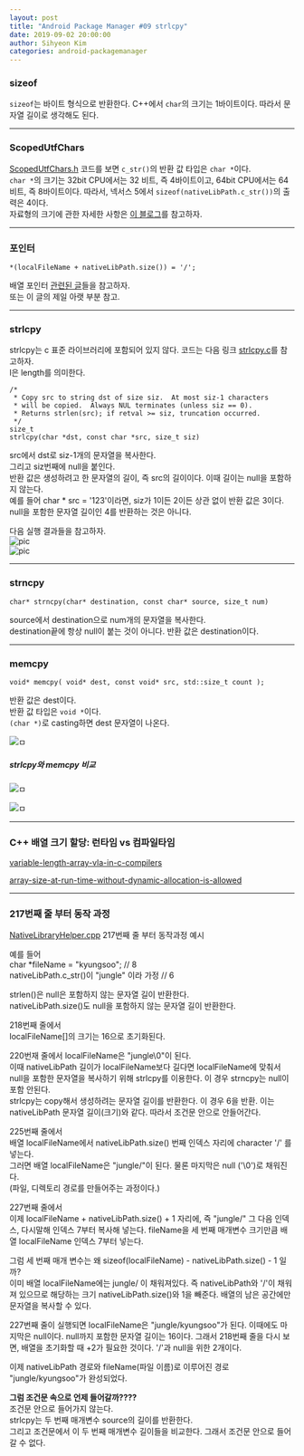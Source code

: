```yaml
---
layout: post
title: "Android Package Manager #09 strlcpy"
date: 2019-09-02 20:00:00
author: Sihyeon Kim
categories: android-packagemanager
---
```


### sizeof

`sizeof`는 바이트 형식으로 반환한다. C++에서 `char`의 크기는 1바이트이다. 따라서 문자열 길이로 생각해도 된다.  

---

### ScopedUtfChars

[ScopedUtfChars.h](https://android.googlesource.com/platform/libnativehelper/+/idea133/include/nativehelper/ScopedUtfChars.h) 코드를 보면 `c_str()`의 반환 값 타입은 `char *`이다.  
`char *`의 크기는 32bit CPU에서는 32 비트, 즉 4바이트이고, 64bit CPU에서는 64비트, 즉 8바이트이다. 따라서, 넥서스 5에서 `sizeof(nativeLibPath.c_str())`의 출력은 4이다.  
자료형의 크기에 관한 자세한 사항은 [이 블로그](https://sckllo7.tistory.com/entry/32bit%EC%99%80-64bit%EC%9D%98-C-%EC%9E%90%EB%A3%8C%ED%98%95Data-Type-%ED%81%AC%EA%B8%B0-%EC%B0%A8%EC%9D%B4)를 참고하자.  

---

### 포인터

```
*(localFileName + nativeLibPath.size()) = '/';
```

배열 포인터 [관련된 글](https://dojang.io/mod/page/view.php?id=509)들을 참고하자.  
또는 이 글의 제일 아랫 부분 참고.  

---

### strlcpy

strlcpy는 c 표준 라이브러리에 포함되어 있지 않다. 코드는 다음 링크 [strlcpy.c](https://android.googlesource.com/platform/system/core/+/refs/tags/android-6.0.1_r81/libcutils/strlcpy.c)를 참고하자.  
l은 length를 의미한다.  

```
/*
 * Copy src to string dst of size siz.  At most siz-1 characters
 * will be copied.  Always NUL terminates (unless siz == 0).
 * Returns strlen(src); if retval >= siz, truncation occurred.
 */
size_t
strlcpy(char *dst, const char *src, size_t siz)
```
src에서 dst로 siz-1개의 문자열을 복사한다.  
그리고 siz번째에 null을 붙인다.  
반환 값은 생성하려고 한 문자열의 길이, 즉 src의 길이이다. 이때 길이는 null을 포함하지 않는다.  
예를 들어 char * src = '123'이라면, siz가 1이든 2이든 상관 없이 반환 값은 3이다. null을 포함한 문자열 길이인 4를 반환하는 것은 아니다.  

다음 실행 결과들을 참고하자.  
![pic](/assets/0902-01.png)  
![pic](/assets/0902-02.png)

---

### strncpy

```
char* strncpy(char* destination, const char* source, size_t num)
```
source에서 destination으로 num개의 문자열을 복사한다.  
destination끝에 항상 null이 붙는 것이 아니다.
반환 값은 destination이다.  

---

### memcpy

```
void* memcpy( void* dest, const void* src, std::size_t count );
```
반환 값은 dest이다.  
반환 값 타입은 `void *`이다.  
`(char *)`로 casting하면 dest 문자열이 나온다.  

![ㅁ](/assets/0902-05.png)

##### strlcpy와 memcpy 비교 

![ㅁ](/assets/0902-03.png)  

![ㅁ](/assets/0902-04.png)  

---

### C++ 배열 크기 할당: 런타임 vs 컴파일타임  


[variable-length-array-vla-in-c-compilers](https://stackoverflow.com/questions/39334435/variable-length-array-vla-in-c-compilers)  

[array-size-at-run-time-without-dynamic-allocation-is-allowed](https://stackoverflow.com/questions/737240/array-size-at-run-time-without-dynamic-allocation-is-allowed)  

---

### 217번째 줄 부터 동작 과정

[NativeLibraryHelper.cpp](https://android.googlesource.com/platform/frameworks/base/+/refs/tags/android-6.0.1_r77/core/jni/com_android_internal_content_NativeLibraryHelper.cpp?autodive=0%2F%2F%2F%2F%2F%2F%2F) 217번째 줄 부터 동작과정 예시    

예를 들어   
char *fileName = "kyungsoo"; // 8  
nativeLibPath.c_str()이 "jungle" 이라 가정 // 6  

strlen()은 null은 포함하지 않는 문자열 길이 반환한다.   
nativeLibPath.size()도 null을 포함하지 않는 문자열 길이 반환한다.  

218번째 줄에서    
localFileName[]의 크기는 16으로 초기화된다.     

220번재 줄에서 
localFileName은 "jungle\0"이 된다.  
이때 nativeLibPath 길이가 localFileName보다 길다면 localFileName에 맞춰서 null을 포함한 문자열을 복사하기 위해 strlcpy를 이용한다. 이 경우 strncpy는 null이 포함 안된다.  
strlcpy는 copy해서 생성하려는 문자열 길이를 반환한다. 이 경우 6을 반환. 이는 nativeLibPath 문자열 길이(크기)와 같다. 따라서 조건문 안으로 안들어간다.   

225번째 줄에서  
배열 localFileName에서 nativeLibPath.size() 번째 인덱스 자리에 character '/' 를 넣는다.  
그러면 배열 localFileName은 "jungle/"이 된다. 물론 마지막은 null ('\0')로 채워진다.  
(파일, 디렉토리 경로를 만들어주는 과정이다.)  

227번째 줄에서  
이제 localFileName + nativeLibPath.size() + 1 자리에, 즉 "jungle/" 그 다음 인덱스, 다시말해 인덱스 7부터 복사해 넣는다. fileName을 세 번째 매개변수 크기만큼 배열 localFileName 인덱스 7부터 넣는다.   

그럼 세 번째 매개 변수는 왜 sizeof(localFileName) - nativeLibPath.size() - 1 일까?  
이미 배열 localFileName에는 jungle/ 이 채워져있다. 즉 nativeLibPath와 '/'이 채워져 있으므로 해당하는 크기 nativeLibPath.size()와 1을 빼준다. 배열의 남은 공간에만 문자열을 복사할 수 있다.  

227번째 줄이 실행되면 localFileName은 "jungle/kyungsoo"가 된다. 이때에도 마지막은 null이다. null까지 포함한 문자열 길이는 16이다. 그래서 218번째 줄을 다시 보면, 배열을 초기화할 때 +2가 필요한 것이다. '/'과 null을 위한 2개이다.  

이제 nativeLibPath 경로와 fileName(파일 이름)로 이루어진 경로 "jungle/kyungsoo"가 완성되었다.    

<b>그럼 조건문 속으로 언제 들어갈까????</b>  
조건문 안으로 들어가지 않는다.  
strlcpy는 두 번째 매개변수 source의 길이를 반환한다.  
그리고 조건문에서 이 두 번째 매개변수 길이들을 비교한다. 그래서 조건문 안으로 들어갈 수 없다.  
